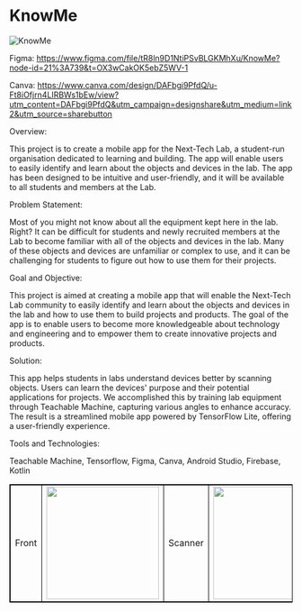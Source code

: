 # KnowMe

![KnowMe](https://user-images.githubusercontent.com/107416261/221327599-911f17b1-272a-4cf2-afe5-116dab1ec68f.png)

Figma:
https://www.figma.com/file/tR8ln9D1NtiPSvBLGKMhXu/KnowMe?node-id=21%3A739&t=OX3wCakOK5ebZ5WV-1

Canva:
https://www.canva.com/design/DAFbgi9PfdQ/u-Ft8iOfjrn4LIRBWs1bEw/view?utm_content=DAFbgi9PfdQ&utm_campaign=designshare&utm_medium=link2&utm_source=sharebutton

Overview:

This project is to create a mobile app for the Next-Tech Lab, a student-run organisation dedicated to learning and building. The app will enable users to easily identify and learn about the objects and devices in the lab. The app has been designed to be intuitive and user-friendly, and it will be available to all students and members at the Lab. 

Problem Statement:

Most of you might not know about all the equipment kept here in the lab. Right?
It can be difficult for students and newly recruited members at the Lab to become familiar with all of the objects and devices in the lab. Many of these objects and devices are unfamiliar or complex to use, and it can be challenging for students to figure out how to use them for their projects.

Goal and Objective:

This project is aimed at creating a mobile app that will enable the Next-Tech Lab community to easily identify and learn about the objects and devices in the lab and how to use them to build projects and products. The goal of the app is to enable users to become more knowledgeable about technology and engineering and to empower them to create innovative projects and products.

Solution:

This app helps students in labs understand devices better by scanning objects. Users can learn the devices' purpose and their potential applications for projects. We accomplished this by training lab equipment through Teachable Machine, capturing various angles to enhance accuracy. The result is a streamlined mobile app powered by TensorFlow Lite, offering a user-friendly experience.

Tools and Technologies:

Teachable Machine, Tensorflow, Figma, Canva, Android Studio, Firebase, Kotlin



<table style="border: 1px solid black;">
            <tr>
                <td  style="border: 1px solid black ;">
                    Front
                </td>
                <td  style="border: 1px solid black ;">
                    <img src="https://user-images.githubusercontent.com/106223361/221327185-ecc9b557-5c78-402a-8dd3-f3d98eb4cfd9.jpg"   width="200">
                </td>
                <td  style="border: 1px solid black ;">
                    Scanner
                </td>
                <td  style="border: 1px solid black ;">
                    <img src="https://user-images.githubusercontent.com/106223361/221327198-495a41a2-33f3-4c1f-b953-b9b39fdd852a.jpg"   width="200">
                </td>
                 <td  style="border: 1px solid black ;">
                    Details
                </td>
                <td  style="border: 1px solid black ;">
                    <img src="https://user-images.githubusercontent.com/106223361/221327218-9137dc62-591c-4aea-a99b-6019638bbcb0.jpg"   width="200">
                </td>
            </tr>
</table>

